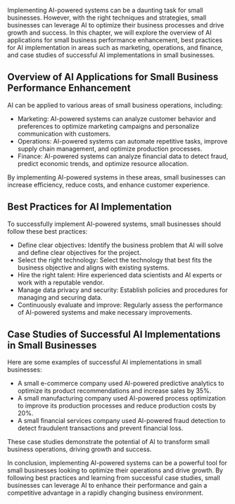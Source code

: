 

Implementing AI-powered systems can be a daunting task for small businesses. However, with the right techniques and strategies, small businesses can leverage AI to optimize their business processes and drive growth and success. In this chapter, we will explore the overview of AI applications for small business performance enhancement, best practices for AI implementation in areas such as marketing, operations, and finance, and case studies of successful AI implementations in small businesses.

Overview of AI Applications for Small Business Performance Enhancement
----------------------------------------------------------------------

AI can be applied to various areas of small business operations, including:

* Marketing: AI-powered systems can analyze customer behavior and preferences to optimize marketing campaigns and personalize communication with customers.
* Operations: AI-powered systems can automate repetitive tasks, improve supply chain management, and optimize production processes.
* Finance: AI-powered systems can analyze financial data to detect fraud, predict economic trends, and optimize resource allocation.

By implementing AI-powered systems in these areas, small businesses can increase efficiency, reduce costs, and enhance customer experience.

Best Practices for AI Implementation
------------------------------------

To successfully implement AI-powered systems, small businesses should follow these best practices:

* Define clear objectives: Identify the business problem that AI will solve and define clear objectives for the project.
* Select the right technology: Select the technology that best fits the business objective and aligns with existing systems.
* Hire the right talent: Hire experienced data scientists and AI experts or work with a reputable vendor.
* Manage data privacy and security: Establish policies and procedures for managing and securing data.
* Continuously evaluate and improve: Regularly assess the performance of AI-powered systems and make necessary improvements.

Case Studies of Successful AI Implementations in Small Businesses
-----------------------------------------------------------------

Here are some examples of successful AI implementations in small businesses:

* A small e-commerce company used AI-powered predictive analytics to optimize its product recommendations and increase sales by 35%.
* A small manufacturing company used AI-powered process optimization to improve its production processes and reduce production costs by 20%.
* A small financial services company used AI-powered fraud detection to detect fraudulent transactions and prevent financial loss.

These case studies demonstrate the potential of AI to transform small business operations, driving growth and success.

In conclusion, implementing AI-powered systems can be a powerful tool for small businesses looking to optimize their operations and drive growth. By following best practices and learning from successful case studies, small businesses can leverage AI to enhance their performance and gain a competitive advantage in a rapidly changing business environment.
